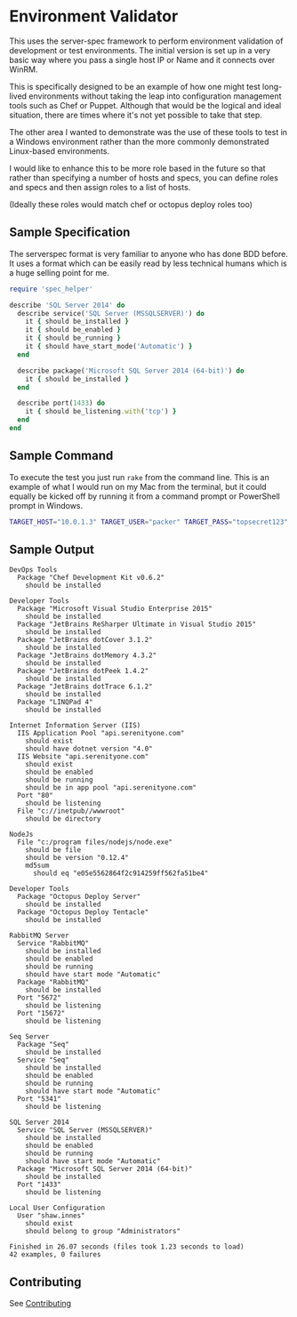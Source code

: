 # Environment Validator

This uses the server-spec framework to perform environment validation of
development or test environments.  The initial version is set up in a very
basic way where you pass a single host IP or Name and it connects over WinRM.

This is specifically designed to be an example of how one might test long-lived
environments without taking the leap into configuration management tools such
as Chef or Puppet.  Although that would be the logical and ideal situation,
there are times where it's not yet possible to take that step.

The other area I wanted to demonstrate was the use of these tools to test in a
Windows environment rather than the more commonly demonstrated Linux-based
environments.

I would like to enhance this to be more role based in the future so that rather
than specifying a number of hosts and specs, you can define roles and specs and
then assign roles to a list of hosts.

(Ideally these roles would match chef or octopus deploy roles too)

## Sample Specification

The serverspec format is very familiar to anyone who has done BDD before.  It
uses a format which can be easily read by less technical humans which is a
huge selling point for me.

```ruby
require 'spec_helper'

describe 'SQL Server 2014' do
  describe service('SQL Server (MSSQLSERVER)') do
    it { should be_installed }
    it { should be_enabled }
    it { should be_running }
    it { should have_start_mode('Automatic') }
  end

  describe package('Microsoft SQL Server 2014 (64-bit)') do
    it { should be_installed }
  end

  describe port(1433) do
    it { should be_listening.with('tcp') }
  end
end
```

## Sample Command

To execute the test you just run `rake` from the command line.  This is an
example of what I would run on my Mac from the terminal, but it could equally
be kicked off by running it from a command prompt or PowerShell prompt in
Windows.

```bash
TARGET_HOST="10.0.1.3" TARGET_USER="packer" TARGET_PASS="topsecret123" rake
```

## Sample Output

```
DevOps Tools
  Package "Chef Development Kit v0.6.2"
    should be installed

Developer Tools
  Package "Microsoft Visual Studio Enterprise 2015"
    should be installed
  Package "JetBrains ReSharper Ultimate in Visual Studio 2015"
    should be installed
  Package "JetBrains dotCover 3.1.2"
    should be installed
  Package "JetBrains dotMemory 4.3.2"
    should be installed
  Package "JetBrains dotPeek 1.4.2"
    should be installed
  Package "JetBrains dotTrace 6.1.2"
    should be installed
  Package "LINQPad 4"
    should be installed

Internet Information Server (IIS)
  IIS Application Pool "api.serenityone.com"
    should exist
    should have dotnet version "4.0"
  IIS Website "api.serenityone.com"
    should exist
    should be enabled
    should be running
    should be in app pool "api.serenityone.com"
  Port "80"
    should be listening
  File "c://inetpub//wwwroot"
    should be directory

NodeJs
  File "c:/program files/nodejs/node.exe"
    should be file
    should be version "0.12.4"
    md5sum
      should eq "e05e5562864f2c914259ff562fa51be4"

Developer Tools
  Package "Octopus Deploy Server"
    should be installed
  Package "Octopus Deploy Tentacle"
    should be installed

RabbitMQ Server
  Service "RabbitMQ"
    should be installed
    should be enabled
    should be running
    should have start mode "Automatic"
  Package "RabbitMQ"
    should be installed
  Port "5672"
    should be listening
  Port "15672"
    should be listening

Seq Server
  Package "Seq"
    should be installed
  Service "Seq"
    should be installed
    should be enabled
    should be running
    should have start mode "Automatic"
  Port "5341"
    should be listening

SQL Server 2014
  Service "SQL Server (MSSQLSERVER)"
    should be installed
    should be enabled
    should be running
    should have start mode "Automatic"
  Package "Microsoft SQL Server 2014 (64-bit)"
    should be installed
  Port "1433"
    should be listening

Local User Configuration
  User "shaw.innes"
    should exist
    should belong to group "Administrators"

Finished in 26.07 seconds (files took 1.23 seconds to load)
42 examples, 0 failures
```

## Contributing

See [Contributing](CONTRIBUTING.md)
